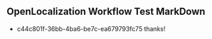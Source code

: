 ## OpenLocalization Workflow Test MarkDown
* c44c801f-36bb-4ba6-be7c-ea679793fc75 
thanks!<!--HONumber=Mar16_HO3-->
